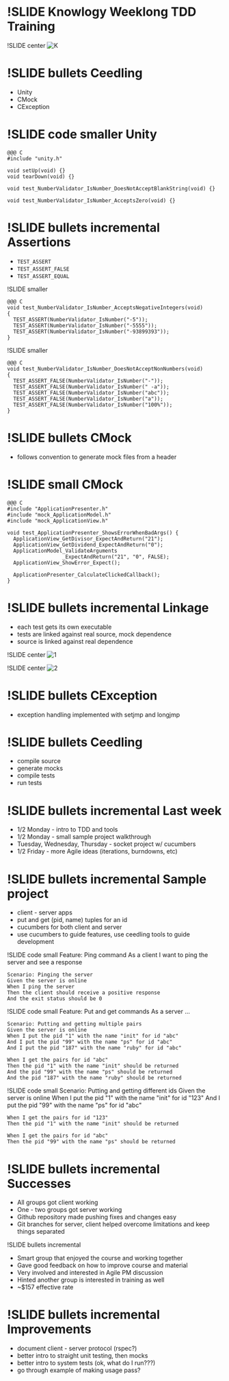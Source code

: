 !SLIDE 
Knowlogy Weeklong TDD Training
==============================

!SLIDE center
![K](https://github.com/fletcherm/march2011_training_bbag/raw/master/one/k.jpg)

!SLIDE bullets
Ceedling
========
* Unity
* CMock
* CException

!SLIDE code smaller
Unity
=====
    @@@ C
    #include "unity.h"

    void setUp(void) {}
    void tearDown(void) {}

    void test_NumberValidator_IsNumber_DoesNotAcceptBlankString(void) {}

    void test_NumberValidator_IsNumber_AcceptsZero(void) {}

!SLIDE bullets incremental
Assertions
==========
* `TEST_ASSERT`
* `TEST_ASSERT_FALSE`
* `TEST_ASSERT_EQUAL`

!SLIDE smaller

    @@@ C
    void test_NumberValidator_IsNumber_AcceptsNegativeIntegers(void)
    {
      TEST_ASSERT(NumberValidator_IsNumber("-5"));
      TEST_ASSERT(NumberValidator_IsNumber("-5555"));
      TEST_ASSERT(NumberValidator_IsNumber("-93899393"));
    }

!SLIDE smaller

    @@@ C
    void test_NumberValidator_IsNumber_DoesNotAcceptNonNumbers(void)
    {
      TEST_ASSERT_FALSE(NumberValidator_IsNumber("-"));
      TEST_ASSERT_FALSE(NumberValidator_IsNumber(" -a"));
      TEST_ASSERT_FALSE(NumberValidator_IsNumber("abc"));
      TEST_ASSERT_FALSE(NumberValidator_IsNumber("a"));
      TEST_ASSERT_FALSE(NumberValidator_IsNumber("100%"));
    }

!SLIDE bullets
CMock
=====
* follows convention to generate mock files from a header

!SLIDE small
CMock
=====
    @@@ C
    #include "ApplicationPresenter.h"
    #include "mock_ApplicationModel.h"
    #include "mock_ApplicationView.h"

    void test_ApplicationPresenter_ShowsErrorWhenBadArgs() {
      ApplicationView_GetDivisor_ExpectAndReturn("21");
      ApplicationView_GetDividend_ExpectAndReturn("0");
      ApplicationModel_ValidateArguments
                      _ExpectAndReturn("21", "0", FALSE);
      ApplicationView_ShowError_Expect();

      ApplicationPresenter_CalculateClickedCallback();
    }

!SLIDE bullets incremental
Linkage
=======
* each test gets its own executable
* tests are linked against real source, mock dependence
* source is linked against real dependence

!SLIDE center
![1](https://github.com/fletcherm/march2011_training_bbag/raw/master/one/1.png)

!SLIDE center
![2](https://github.com/fletcherm/march2011_training_bbag/raw/master/one/2.png)

!SLIDE bullets
CException
==========
* exception handling implemented with setjmp and longjmp

!SLIDE bullets
Ceedling
========
* compile source
* generate mocks
* compile tests
* run tests

!SLIDE bullets incremental
Last week
=========
* 1/2 Monday - intro to TDD and tools
* 1/2 Monday - small sample project walkthrough
* Tuesday, Wednesday, Thursday - socket project w/ cucumbers
* 1/2 Friday - more Agile ideas (iterations, burndowns, etc)

!SLIDE bullets incremental
Sample project
==============
* client - server apps
* put and get (pid, name) tuples for an id
* cucumbers for both client and server
* use cucumbers to guide features, use ceedling tools to guide development

!SLIDE code small
    Feature: Ping command
    As a client
    I want to ping the server and see a response

    Scenario: Pinging the server
    Given the server is online
    When I ping the server
    Then the client should receive a positive response
    And the exit status should be 0

!SLIDE code small
    Feature: Put and get commands
    As a server
    ...

    Scenario: Putting and getting multiple pairs
    Given the server is online
    When I put the pid "1" with the name "init" for id "abc"
    And I put the pid "99" with the name "ps" for id "abc"
    And I put the pid "187" with the name "ruby" for id "abc"

    When I get the pairs for id "abc"
    Then the pid "1" with the name "init" should be returned
    And the pid "99" with the name "ps" should be returned
    And the pid "187" with the name "ruby" should be returned


!SLIDE code small
    Scenario: Putting and getting different ids
    Given the server is online
    When I put the pid "1" with the name "init" for id "123"
    And I put the pid "99" with the name "ps" for id "abc"

    When I get the pairs for id "123"
    Then the pid "1" with the name "init" should be returned

    When I get the pairs for id "abc"
    Then the pid "99" with the name "ps" should be returned

!SLIDE bullets incremental
Successes
=========
* All groups got client working
* One - two groups got server working
* Github repository made pushing fixes and changes easy
* Git branches for server, client helped overcome limitations and keep things separated

!SLIDE bullets incremental
* Smart group that enjoyed the course and working together
* Gave good feedback on how to improve course and material
* Very involved and interested in Agile PM discussion
* Hinted another group is interested in training as well
* ~$157 effective rate

!SLIDE bullets incremental
Improvements
============
* document client - server protocol (rspec?)
* better intro to straight unit testing, then mocks
* better intro to system tests (ok, what do I run???)
* go through example of making usage pass?
